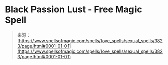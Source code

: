 <!--yml
category: 未分类
date: 2024-06-12 18:37:33
-->

# Black Passion Lust - Free Magic Spell

> 来源：[https://www.spellsofmagic.com/spells/love_spells/sexual_spells/3823/page.html#0001-01-01](https://www.spellsofmagic.com/spells/love_spells/sexual_spells/3823/page.html#0001-01-01)